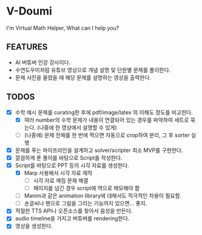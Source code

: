 # V-Doumi

I'm Virtual Math Helper, What can I help you?

## FEATURES
- AI 버튜버 인강 강사이다.
- 수연도우미처럼 유튜브 영상으로 개념 설명 및 단원별 문제를 풀이한다.
- 문제 사진을 올렸을 때 해당 문제를 설명하는 영상을 출력한다.

## TODOS
- [X] 수학 예시 문제를 curating한 후에 pdf/image/latex 의 이해도 정도를 비교한다.
  - [X] 여러 number의 수학 문제가 내용이 연결되어 있는 경우를 파악하여 세트로 묶는다. (나중에 한 영상에서 설명할 수 있게)
  - [ ] (나중에) 문제 전체를 한 번에 찍으면 자동으로 crop하여 분리, 그 후 sorter 실행
- [X] 문제를 푸는 파이프라인을 설계하고 solver/scripter 최소 MVP를 구현한다.
- [X] 깔끔하게 푼 풀이를 바탕으로 Script를 작성한다.
- [X] Script를 바탕으로 PPT 등의 시각 자료를 생성한다.
  - [X] Marp 사용해서 시각 자료 제작
    - [ ] 시각 자료 깨짐 문제 해결
    - [ ] 페이지를 넘긴 경우 script에 역으로 메모해야 함
  - [ ] Manim과 같은 animation library에 대해서도 적극적인 차용이 필요함.
  - [ ] 손글씨나 펜으로 그림을 그리는 기능까지 있으면... 좋지.
- [X] 적절한 TTS API나 오픈소스를 찾아서 음성을 만든다.
- [X] audio timeline을 가지고 버튜버를 rendering한다. 
- [X] 영상을 생성한다.
